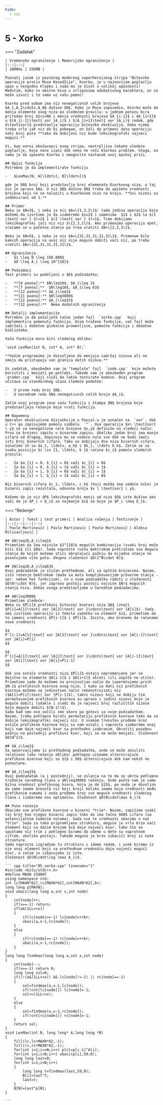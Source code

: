 ```yaml
---
hide:
  - toc
---
```


# 5 - Xorko

=== "Zadatak"
	
	| Vremensko ograničenje | Memorijsko ograničenje |
	|:-:|:-:|
	| 1000ms | 256MB |
	
	Poznati junak iz poznatog modernog superherojskog stripa "Bitovske operacije protiv Muse Kesedžije", Ksorko, je u najnovijem poglavlju upao u nezgodnu klopku i sada mu je život u velikoj opasnosti! Međutim, kako to obično biva u stripovima edukativnog karaktera, on se može izvući i to samo uz vašu pomoć!
	
	Ksorko pred sobom ima niz nenegativnih celih brojeva $A_1,A_2\cdots,A_N$ dužine $N$. Kako je Musa zapovedio, Ksorko može da menja elemente ovog niza po sledećem pravilu: u jednom potezu bira prirodan broj $1<i<N$ i menja vrednosti brojeva $A_{i-1}$ i $A_{i+1}$ u $(A_{i-1}\text{ xor }A_i)$ i $(A_{i+1}\text{ xor }A_i)$ redom, gde $\text{xor}$ predstavlja operaciju bitovske ekskluzije. Kako njemu treba vrlo jak niz da bi pobegao, on želi da primeni datu operaciju neki broj puta **tako da dobijeni niz bude leksikografski najveći mogući.**
	
	Vi, kao verni obožavaoci ovog stripa, nestrpljivo čekate sledeće poglavlje, koje neće izaći dok neko ne reši Ksorkov problem. Stoga, na vama je da spasete Ksorka i omogućite nastavak ovoj epskoj priči.
	
	## Opisi funkcija
	Potrebno je da implementirate funkciju
	
	-   $LexMax(N, A[\ldots], B[\ldots])$
	
	gde je $N$ broj koji predstavlja broj elemenata Ksorkovog niza, a taj niz je upravo $A$. U niz $B$ dužine $N$ treba da upišete vrednosti brojeva koji će se nalaziti u Ksorkovom nizu na kraju. **Svi nizovi su indeksirani od 1.**
	
	## Primer
	Neka je $N=3$, i neka je niz $A=\{1,3,2\}$: tada jedina operacija koju možemo da izvršimo je da izaberemo $i=2$ i zamenimo  $1$ i $2$ sa $(1 \text{ xor } 3)=2$ i $(2 \text{ xor } 3)=1$. Time dobijamo leksikografski jači niz niz $\{2,3,1\}$. Ako primenimo operaciju opet, vraćamo se u početno stanje pa trea vratiti $B=\{2,3,1\}$.
	
	Neka je $N=5$, i neka je niz $A=\{31,31,31,31,31\}$. Primenom bilo kakvih operacija na ovaj niz nije moguće dobiti veći niz, pa treba vratiti $B=\{31,31,31,31,31\}$.
	
	## Ograničenja
	-   $1 \leq N \leq 150.000$
	-   $0 \leq A_i \leq 10^{18}$
	
	## Podzadaci
	Test primeri su podeljeni u $6$ podzadatka:
	
	-   **[6 poena]:** $N\leq10$, $A_i\leq 1$
	-   **[7 poena]:**  $N\leq10$, $A_i\leq 63$
	-   **[12 poena]:** $A_i\leq1$
	-   **[21 poena]:** $N\leq3000$
	-   **[22 poena]:** $A_i\leq15$
	-   **[32 poena]:**  Nema dodatnih ograničenja
	
	## Detalji implementacije
	Potrebno je da pošaljete tačno jedan fajl  `xorko.cpp`  koji implementira pomenutu funkciju. Osim tražene funkcije, vaš fajl može sadržati i dodatne globalne promenljive, pomoćne funkcije i dodatne biblioteke.
	
	Vaša funkcija mora biti sledećeg oblika:
	
	`void LexMax(int N, int* A, int* B);`
	
	**Vašim programima je dozvoljeno da menjaju sadržaj nizova ali ne smeju da pristupaju van granica datih nizova.**
	
	Uz zadatak, obezbeđen vam je "template" fajl  `code.cpp`  koje možete koristiti i menjati po potrebi. Takođe vam je obezbeđen program  `grader.cpp`  koji služi da lakše testirate kodove. Ovaj program učitava sa standardnog ulaza sledeće podatke:
	
	-   U prvom redu broj $N$.
	-   U narednom redu $N$ nenegativnih celih broja $A_i$.
	
	Zatim ovaj program zove vašu funkciju i štampa $N$ brojeva koje predstavljaju rešenje koje vrati funkcija.
	
	## Napomena
	Operator ekskluzivne disjunkcije u Pascal-u je označen sa  `xor`, dok u C++ ga zapisujemo pomoću simbola  `^`. Ova operacija $x\ \text{xor} \ y$ se za nenegativne cele brojeve $x,y$ definiše na sledeći način. Prvo se brojevi zapišu u binarnom zapisu. Ukoliko jedan broj ima manje cifara od drugog, dopisuju mu se vodeće nule sve dok ne budu imali isti broj binarnih cifara. Tako se dobijaju dva niza binarnih cifara, označimo ih sa $a_1, \ldots, a_k$ i $b_1, \ldots b_k$. Zatim se za svaku poziciju $i \in {1, \ldots, k }$ računa $c_i$ pomoću sledećih pravila:
	
	-   Za $a_{i} = 0, b_{i} = 0$ važi $c_{i} = 0$
	-   Za $a_{i} = 0, b_{i} = 1$ važi $c_{i} = 1$
	-   Za $a_{i} = 1, b_{i} = 0$ važi $c_{i} = 1$
	-   Za $a_{i} = 1, b_{i} = 1$ važi $c_{i} = 0$
	
	Niz binarnih cifara $c_1, \ldots, c_k$ (koji možda ima vodeće nule) je binarni zapis rezultata, odnosno broja $x \ \text{xor} \ y$.
	
	Kažemo da je niz $P$ leksikografski manji od niza $Q$ iste dužine ako važi da je $P_i < Q_i$ za najmanje $i$ za koje je $P_i \neq Q_i$.
	
=== "Rešenje"
	
	| Autor | Tekst i test primeri | Analiza rеšenja | Testiranje |
	|:-:|:-:|:-:|:-:|
	| Pavle Martinović | Pavle Martinović | Pavle Martinović | Aleksa Milisavljević |
	
	## $N\leq10,A_i\leq1$
	Primetimo da ima najviše $2^{10}$ mogućih kombinacija (svaki broj može biti $1$ ili $0$). Sada naprosto ručno bektrekom pretražimo sva moguća stanja do kojih možemo stići obraćajući pažnju da nijedno stanje ne posećujemo više puta. Ukupna složenost $O(2^N\cdot N)$.
	
	## $N\leq10,A_i\leq63$
	Ovaj podzadatak je sličan prethodnom, ali sa opštim brojevima. Naime, isto rešenje bektrekom (mada sa malo komplikovanijom proverom stanja - npr. nekom heš funkcijom), će u ovom podzadatku raditi u složenosti $O(N!\cdot N)$, jer zapravo postoji postoji najviše $N!$ mogućih stanja niza. Dokaz ovoga predstavljamo u narednim podzadacima.
	
	## $N\leq3000$
	Primetimo sledeće:
	Neka su $P[i]$ prefiksni bitovski ksorovi niza $A$ (znači $P[i]=A[1]\text{ xor }A[2]\text{ xor }\cdots\text{ xor }A[i]$). Sada ako izvršimo operaciju iz teksta zadatka na element $i$, primetimo da to zameni vrednosti $P[i-1]$ i $P[i]$. Zaista, ako krenemo da računamo nove vrednosti
	
	$$
	P'[i-1]=A[1]\text{ xor }A[2]\text{ xor }\cdots\text{ xor }A[i-1]\text{ xor }A[i]=P[i]
	$$
	
	$$
	P'[i]=A[1]\text{ xor }A[2]\text{ xor }\cdots\text{ xor }A[i-1]\text{ xor }A[i]\text{ xor }A[i]=P[i-1]
	$$
	
	dok sve ostale vrednosti niza $P[i]$ ostaju nepromenjene jer se dejstvo na elemente $A[i-1]$ i $A[i+1]$ skrati (ili uopšte ne utiče).
	Primetimo sada da možemo na proizvoljan način da ispermtujemo prvih $N-1$ prefiksnih ksorova ovog niza, i kako za dati niz prefiksnih ksorova možemo na jedinstven način rekonstruisati niz ($A[i]=P[i]\text{ xor }P[i-1]$), takvi nizovi koji se dobiju tim permutovanjem prefiksnih ksorova su upravo i jedini nizovi koje je moguće dobiti (odakle i sledi da je najveći broj različitih nizova koje moguće dobiti $(N-1)!$). 
	Sada kad smo ovo uočili smo skoro pa gotovi sa ovim podzadatkom. Naime, treba pohlepno birati permutaciju prefiksnih ksorova tako da se dobije leksikografski najveći niz. U svakom trenutku prođemo kroz ostale prefiksne ksorove koji su nam ostali i naprosto izaberemo onaj koji nam daje najveći ksor sa prethodno izabranim. Obratiti posebnu pažnju na poslednji prefiksni ksor, koji se ne može menjati. Složenost $O(N^2)$.
	
	## $A_i\leq1$
	Sa opservacijama iz prethodnog podzadatka, ovde se može smisliti relativno lako rešenje oblika: pohlepno uzimamo alternirajuće prefiksne ksorove koji su $1$ i $0$ alternirajuće dok nam nekih ne ponestane.
	
	## $A_i\leq15$
	Ovaj podzadatak (a i poslednji), se oslanja na to da se ubrza pohlepno traženje narednog člana u $N\leq3000$ rešenju. Ovde pošto nam je samo bitna vrednost prefiksnog ksora, koja je do $15$, pa onda je dovoljno da samo imamo $count$ niz koji broji koliko imamo koje vrednosti među prefiksnim sumama i onda prođemo kroz sve moguće vrednosti sledećeg člana i izaberemo onu optimalnu. Složenost $O(N\cdot\max A_i)$
	
	## Puno rešenje
	Ubacimo sve prefiksne ksorove u binarni *trie*. Naime, zapišimo svaki taj broj kao njegov binarni zapis tako da ima tačno $60$ cifara (sa potencijalnim vodećim nulama). Sada sve te vrednosti ubacimo u naš *trie*. Sada za tako pripremljenu strukturu, moguće je vrlo brzo naći element koji sa datim brojem $x$ daje najveći ksor, tako što se spuštamo niz trie i pohlepno biramo da odemo u dete sa suprotnom cifrom, ukoliko postoji. Takođe moguće je brzo izbaciti broj iz naše strukture. 
	Sada naprosto izgradimo tu strukturu i idemo redom, i uvek biramo iz nje onaj element koji sa prethodnom vrednošću daje najveći mogući ksor, a zatim je izbacujemo iz iste. 
	Složenost $O(N\cdot\log \max A_i)$. 
	
	``` cpp title="05_xorko.cpp" linenums="1"
	#include <bits/stdc++.h>
	#define MAXN 150007
	using namespace std;
	int lc[MAXN*62],rc[MAXN*62],cnt[MAXN*62],br;
	long long p[MAXN];
	void ubaci(long long a,int x,int node)
	{
	    cnt[node]++;
	    if(x==-1) return;
	    if(a&(1LL<<x))
	    {
	        if(lc[node]==-1) lc[node]=++br;
	        ubaci(a,x-1,lc[node]);
	    }
	    else
	    {
	        if(rc[node]==-1) rc[node]=++br;
	        ubaci(a,x-1,rc[node]);
	    }
	}
	long long findmax(long long a,int x,int node)
	{
	    cnt[node]--;
	    if(x==-1) return 0;
	    long long sol=0;
	    if((!(a&(1LL<<x)) && lc[node]!=-1) || rc[node]==-1)
	    {
	        sol=findmax(a,x-1,lc[node]);
	        if(!cnt[lc[node]]) lc[node]=-1;
	        sol+=(1LL<<x);
	    }
	    else
	    {
	        sol=findmax(a,x-1,rc[node]);
	        if(!cnt[rc[node]]) rc[node]=-1;
	    }
	    return sol;
	}
	void LexMax(int N, long long* A,long long *B)
	{
	    fill(lc,lc+MAXN*62,-1);
	    fill(rc,rc+MAXN*62,-1);
	    for(int i=1;i<=N;i++) p[i]=p[i-1]^A[i];
	    for(int i=1;i<N;i++) ubaci(p[i],59,0);
	    long long last=0;
	    for(int i=1;i<N;i++)
	    {
	        long long t=findmax(last,59,0);
	        B[i]=last^t;
	        last=t;
	    }
	    B[N]=last^p[N];
	}

	```
